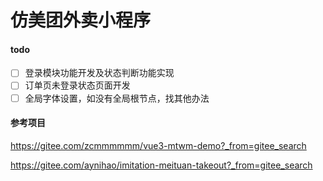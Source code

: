 # 仿美团外卖小程序

#### todo

- [ ] 登录模块功能开发及状态判断功能实现
- [ ] 订单页未登录状态页面开发
- [ ] 全局字体设置，如没有全局根节点，找其他办法

#### 参考项目
https://gitee.com/zcmmmmmm/vue3-mtwm-demo?_from=gitee_search

https://gitee.com/aynihao/imitation-meituan-takeout?_from=gitee_search
